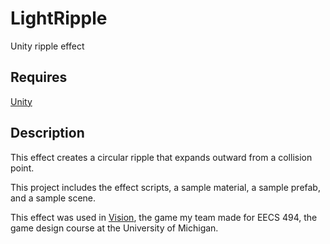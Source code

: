 # LightRipple
Unity ripple effect

## Requires
[Unity](https://unity3d.com/)

## Description
This effect creates a circular ripple that expands outward from a collision point.  

This project includes the effect scripts, a sample material, a sample prefab, and a sample scene.  

This effect was used in [Vision](https://youtu.be/5lL2Lj9S29w), the game my team
made for EECS 494, the game design course at the University of Michigan.
